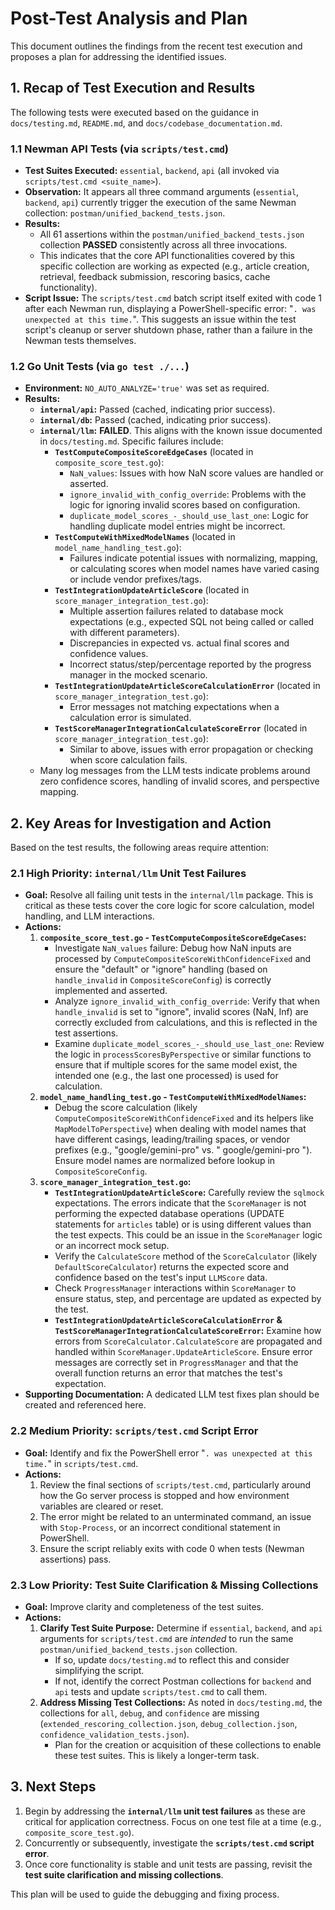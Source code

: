 # Post-Test Analysis and Plan

This document outlines the findings from the recent test execution and proposes a plan for addressing the identified issues.

## 1. Recap of Test Execution and Results

The following tests were executed based on the guidance in `docs/testing.md`, `README.md`, and `docs/codebase_documentation.md`.

### 1.1 Newman API Tests (via `scripts/test.cmd`)

- **Test Suites Executed:** `essential`, `backend`, `api` (all invoked via `scripts/test.cmd <suite_name>`).
- **Observation:** It appears all three command arguments (`essential`, `backend`, `api`) currently trigger the execution of the same Newman collection: `postman/unified_backend_tests.json`.
- **Results:**
    - All 61 assertions within the `postman/unified_backend_tests.json` collection **PASSED** consistently across all three invocations.
    - This indicates that the core API functionalities covered by this specific collection are working as expected (e.g., article creation, retrieval, feedback submission, rescoring basics, cache functionality).
- **Script Issue:** The `scripts/test.cmd` batch script itself exited with code 1 after each Newman run, displaying a PowerShell-specific error: "`. was unexpected at this time.`". This suggests an issue within the test script's cleanup or server shutdown phase, rather than a failure in the Newman tests themselves.

### 1.2 Go Unit Tests (via `go test ./...`)

- **Environment:** `NO_AUTO_ANALYZE='true'` was set as required.
- **Results:**
    - **`internal/api`:** Passed (cached, indicating prior success).
    - **`internal/db`:** Passed (cached, indicating prior success).
    - **`internal/llm`:** **FAILED**. This aligns with the known issue documented in `docs/testing.md`. Specific failures include:
        - **`TestComputeCompositeScoreEdgeCases`** (located in `composite_score_test.go`):
            - `NaN_values`: Issues with how NaN score values are handled or asserted.
            - `ignore_invalid_with_config_override`: Problems with the logic for ignoring invalid scores based on configuration.
            - `duplicate_model_scores_-_should_use_last_one`: Logic for handling duplicate model entries might be incorrect.
        - **`TestComputeWithMixedModelNames`** (located in `model_name_handling_test.go`):
            - Failures indicate potential issues with normalizing, mapping, or calculating scores when model names have varied casing or include vendor prefixes/tags.
        - **`TestIntegrationUpdateArticleScore`** (located in `score_manager_integration_test.go`):
            - Multiple assertion failures related to database mock expectations (e.g., expected SQL not being called or called with different parameters).
            - Discrepancies in expected vs. actual final scores and confidence values.
            - Incorrect status/step/percentage reported by the progress manager in the mocked scenario.
        - **`TestIntegrationUpdateArticleScoreCalculationError`** (located in `score_manager_integration_test.go`):
            - Error messages not matching expectations when a calculation error is simulated.
        - **`TestScoreManagerIntegrationCalculateScoreError`** (located in `score_manager_integration_test.go`):
            - Similar to above, issues with error propagation or checking when score calculation fails.
    - Many log messages from the LLM tests indicate problems around zero confidence scores, handling of invalid scores, and perspective mapping.

## 2. Key Areas for Investigation and Action

Based on the test results, the following areas require attention:

### 2.1 High Priority: `internal/llm` Unit Test Failures

- **Goal:** Resolve all failing unit tests in the `internal/llm` package. This is critical as these tests cover the core logic for score calculation, model handling, and LLM interactions.
- **Actions:**
    1.  **`composite_score_test.go` - `TestComputeCompositeScoreEdgeCases`:**
        *   Investigate `NaN_values` failure: Debug how NaN inputs are processed by `ComputeCompositeScoreWithConfidenceFixed` and ensure the "default" or "ignore" handling (based on `handle_invalid` in `CompositeScoreConfig`) is correctly implemented and asserted.
        *   Analyze `ignore_invalid_with_config_override`: Verify that when `handle_invalid` is set to "ignore", invalid scores (NaN, Inf) are correctly excluded from calculations, and this is reflected in the test assertions.
        *   Examine `duplicate_model_scores_-_should_use_last_one`: Review the logic in `processScoresByPerspective` or similar functions to ensure that if multiple scores for the same model exist, the intended one (e.g., the last one processed) is used for calculation.
    2.  **`model_name_handling_test.go` - `TestComputeWithMixedModelNames`:**
        *   Debug the score calculation (likely `ComputeCompositeScoreWithConfidenceFixed` and its helpers like `MapModelToPerspective`) when dealing with model names that have different casings, leading/trailing spaces, or vendor prefixes (e.g., "google/gemini-pro" vs. " google/gemini-pro "). Ensure model names are normalized before lookup in `CompositeScoreConfig`.
    3.  **`score_manager_integration_test.go`:**
        *   **`TestIntegrationUpdateArticleScore`:** Carefully review the `sqlmock` expectations. The errors indicate that the `ScoreManager` is not performing the expected database operations (UPDATE statements for `articles` table) or is using different values than the test expects. This could be an issue in the `ScoreManager` logic or an incorrect mock setup.
        *   Verify the `CalculateScore` method of the `ScoreCalculator` (likely `DefaultScoreCalculator`) returns the expected score and confidence based on the test's input `LLMScore` data.
        *   Check `ProgressManager` interactions within `ScoreManager` to ensure status, step, and percentage are updated as expected by the test.
        *   **`TestIntegrationUpdateArticleScoreCalculationError` & `TestScoreManagerIntegrationCalculateScoreError`:** Examine how errors from `ScoreCalculator.CalculateScore` are propagated and handled within `ScoreManager.UpdateArticleScore`. Ensure error messages are correctly set in `ProgressManager` and that the overall function returns an error that matches the test's expectation.
 - **Supporting Documentation:** A dedicated LLM test fixes plan should be created and referenced here.

### 2.2 Medium Priority: `scripts/test.cmd` Script Error

- **Goal:** Identify and fix the PowerShell error "`. was unexpected at this time.`" in `scripts/test.cmd`.
- **Actions:**
    1.  Review the final sections of `scripts/test.cmd`, particularly around how the Go server process is stopped and how environment variables are cleared or reset.
    2.  The error might be related to an unterminated command, an issue with `Stop-Process`, or an incorrect conditional statement in PowerShell.
    3.  Ensure the script reliably exits with code 0 when tests (Newman assertions) pass.

### 2.3 Low Priority: Test Suite Clarification & Missing Collections

- **Goal:** Improve clarity and completeness of the test suites.
- **Actions:**
    1.  **Clarify Test Suite Purpose:** Determine if `essential`, `backend`, and `api` arguments for `scripts/test.cmd` are *intended* to run the same `postman/unified_backend_tests.json` collection.
        *   If so, update `docs/testing.md` to reflect this and consider simplifying the script.
        *   If not, identify the correct Postman collections for `backend` and `api` tests and update `scripts/test.cmd` to call them.
    2.  **Address Missing Test Collections:** As noted in `docs/testing.md`, the collections for `all`, `debug`, and `confidence` are missing (`extended_rescoring_collection.json`, `debug_collection.json`, `confidence_validation_tests.json`).
        *   Plan for the creation or acquisition of these collections to enable these test suites. This is likely a longer-term task.

## 3. Next Steps

1.  Begin by addressing the **`internal/llm` unit test failures** as these are critical for application correctness. Focus on one test file at a time (e.g., `composite_score_test.go`).
2.  Concurrently or subsequently, investigate the **`scripts/test.cmd` script error**.
3.  Once core functionality is stable and unit tests are passing, revisit the **test suite clarification and missing collections**.

This plan will be used to guide the debugging and fixing process. 